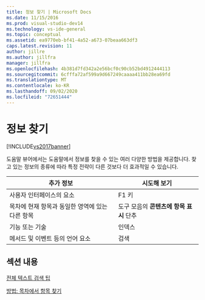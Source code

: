 ```yaml
---
title: 정보 찾기 | Microsoft Docs
ms.date: 11/15/2016
ms.prod: visual-studio-dev14
ms.technology: vs-ide-general
ms.topic: conceptual
ms.assetid: ea9770eb-bf41-4a52-a673-07beaa663df3
caps.latest.revision: 11
author: jillre
ms.author: jillfra
manager: jillfra
ms.openlocfilehash: 4b381d7fd342a2e56bcf0c90cb52bd4912444113
ms.sourcegitcommit: 6cfffa72af599a9d667249caaaa411bb28ea69fd
ms.translationtype: MT
ms.contentlocale: ko-KR
ms.lasthandoff: 09/02/2020
ms.locfileid: "72651444"
---
```

# <a name="locate-information"></a>정보 찾기
[!INCLUDE[vs2017banner](../includes/vs2017banner.md)]

도움말 뷰어에서는 도움말에서 정보를 찾을 수 있는 여러 다양한 방법을 제공합니다. 찾고 있는 정보의 종류에 따라 특정 전략이 다른 것보다 더 효과적일 수 있습니다.

|추가 정보|시도해 보기|
|----------------------------|---------|
|사용자 인터페이스의 요소|F1 키|
|목차에 현재 항목과 동일한 영역에 있는 다른 항목|도구 모음의 **콘텐츠에 항목 표시** 단추|
|기능 또는 기술|인덱스|
|메서드 및 이벤트 등의 언어 요소|검색|

## <a name="in-this-section"></a>섹션 내용
 [전체 텍스트 검색 팁](../ide/full-text-search-tips.md)

 [방법: 목차에서 항목 찾기](../ide/how-to-find-topics-in-the-table-of-contents.md)

